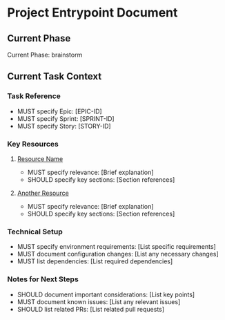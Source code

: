 <!--
PURPOSE: This document serves as the primary entry point for context switching between tasks.
It contains essential information and pointers needed to quickly understand and begin the next
task in the project. This document MUST be updated after completing each task to guide your future self
or other team members.

The key words "MUST", "MUST NOT", "REQUIRED", "SHALL", "SHALL NOT", "SHOULD", "SHOULD NOT",
"RECOMMENDED", "MAY", and "OPTIONAL" in this document are to be interpreted as described in RFC 2119.
-->

# Project Entrypoint Document

## Current Phase
<!-- MUST be one of: brainstorm, design, implementation -->
Current Phase: brainstorm

## Current Task Context
<!-- Provide clear pointers and context for the next task -->
### Task Reference
- MUST specify Epic: [EPIC-ID]
- MUST specify Sprint: [SPRINT-ID]
- MUST specify Story: [STORY-ID]

### Key Resources
<!-- List the most important files, documents, or resources needed for the next task -->
1. [Resource Name](path/to/resource)
   - MUST specify relevance: [Brief explanation]
   - SHOULD specify key sections: [Section references]

2. [Another Resource](path/to/resource)
   - MUST specify relevance: [Brief explanation]
   - SHOULD specify key sections: [Section references]

### Technical Setup
<!-- List any specific technical setup needed for the next task -->
- MUST specify environment requirements: [List specific requirements]
- MUST document configuration changes: [List any necessary changes]
- MUST list dependencies: [List required dependencies]

### Notes for Next Steps
<!-- Add any additional context or notes that would be helpful -->
- SHOULD document important considerations: [List key points]
- MUST document known issues: [List any relevant issues]
- SHOULD list related PRs: [List related pull requests]